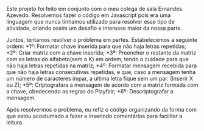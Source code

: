   Este projeto foi feito em conjunto com o meu colega de sala Ernandes Azevedo. Resolvemos fazer o código em Javascript pois era uma linguagem que nunca tinhamos utilizado para resolver esse tipo de atividade, criando assim um desafio e interesse maior da nossa parte.

Juntos, tentamos resolver o problema em partes. Estabelecemos a seguinte ordem:
  *1º: Formatar chave inserida para que não haja letras repetidas;
  *2º: Criar matriz com a chave inserida;
  *3º: Preencher o restante da matriz com as letras do alfabeto(sem o K) em ordem, tendo o cuidade para que não haja letras repetidas na matriz;
  *4º: Formatar mensagem recebida para que não haja letras consecutivas repetidas, e que, caso a mensagem tenha um número de caracteres ímpar, a ultima letra fique sem um par. (Inserir X ou Z);
  *5º: Criptografara a mensagem de acordo com a matriz formada com a chave, obedecendo as regras do Playfair;
  *6º: Descriptografar a mensagem.
  
  Após resolvermos o problema, eu refiz o código organizando da forma com que estou acostumado a fazer e inserindo comentários para facilitar a leitura.
